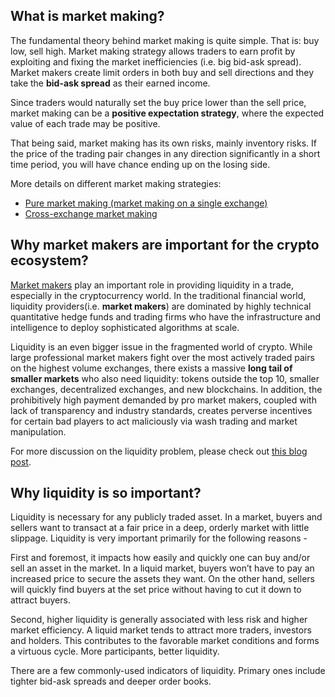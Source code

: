## What is market making?
The fundamental theory behind market making is quite simple. That is: buy low, sell high. Market making strategy allows traders to earn profit by exploiting and fixing the market inefficiencies (i.e. big bid-ask spread). Market makers create limit orders in both buy and sell directions and they take the **bid-ask spread** as their earned income.

Since traders would naturally set the buy price lower than the sell price, market making can be a **positive expectation strategy**, where the expected value of each trade may be positive. 

That being said, market making has its own risks, mainly inventory risks. If the price of the trading pair changes in any direction significantly in a short time period, you will have chance ending up on the losing side.

More details on different market making strategies:

- [Pure market making (market making on a single exchange)](https://docs.hummingbot.io/strategies/pure-market-making/)
- [Cross-exchange market making](https://docs.hummingbot.io/strategies/cross-exchange-market-making/)


## Why market makers are important for the crypto ecosystem?
<a href="https://en.wikipedia.org/wiki/Market_maker" target="_blank">Market makers</a> play an important role in providing liquidity in a trade, especially in the cryptocurrency world. In the traditional financial world, liquidity providers(i.e. **market makers**) are dominated by highly technical quantitative hedge funds and trading firms who have the infrastructure and intelligence to deploy sophisticated algorithms at scale.

Liquidity is an even bigger issue in the fragmented world of crypto. While large professional market makers fight over the most actively traded pairs on the highest volume exchanges, there exists a massive **long tail of smaller markets** who also need liquidity: tokens outside the top 10, smaller exchanges, decentralized exchanges, and new blockchains. In addition, the prohibitively high payment demanded by pro market makers, coupled with lack of transparency and industry standards, creates perverse incentives for certain bad players to act maliciously via wash trading and market manipulation. 

For more discussion on the liquidity problem, please check out [this blog post](https://www.hummingbot.io/blog/2019-01-thin-crust-of-liquidity/). 


## Why liquidity is so important?
Liquidity is necessary for any publicly traded asset. In a market, buyers and sellers want to transact at a fair price in a deep, orderly market with little slippage. Liquidity is very important primarily for the following reasons -
 
First and foremost, it impacts how easily and quickly one can buy and/or sell an asset in the market. In a liquid market, buyers won’t have to pay an increased price to secure the assets they want. On the other hand, sellers will quickly find buyers at the set price without having to cut it down to attract buyers. 
 
Second, higher liquidity is generally associated with less risk and higher market efficiency. A liquid market tends to attract more traders, investors and holders. This contributes to the favorable market conditions and forms a virtuous cycle. More participants, better liquidity. 
 
There are a few commonly-used indicators of liquidity. Primary ones include tighter bid-ask spreads and deeper order books. 